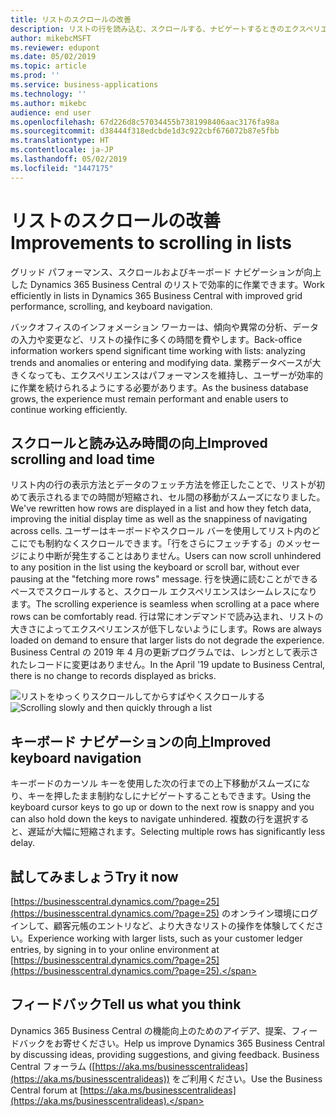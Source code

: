 ```yaml
---
title: リストのスクロールの改善
description: リストの行を読み込む、スクロールする、ナビゲートするときのエクスペリエンスとパフォーマンスを改善しました。
author: mikebcMSFT
ms.reviewer: edupont
ms.date: 05/02/2019
ms.topic: article
ms.prod: ''
ms.service: business-applications
ms.technology: ''
ms.author: mikebc
audience: end user
ms.openlocfilehash: 67d226d8c57034455b7381998406aac3176fa98a
ms.sourcegitcommit: d38444f318edcbde1d3c922cbf676072b87e5fbb
ms.translationtype: HT
ms.contentlocale: ja-JP
ms.lasthandoff: 05/02/2019
ms.locfileid: "1447175"
---
```

#  <a name="improvements-to-scrolling-in-lists"></a><span data-ttu-id="5545f-103">リストのスクロールの改善</span><span class="sxs-lookup"><span data-stu-id="5545f-103">Improvements to scrolling in lists</span></span>
<span data-ttu-id="5545f-104">グリッド パフォーマンス、スクロールおよびキーボード ナビゲーションが向上した Dynamics 365 Business Central のリストで効率的に作業できます。</span><span class="sxs-lookup"><span data-stu-id="5545f-104">Work efficiently in lists in Dynamics 365 Business Central with improved grid performance, scrolling, and keyboard navigation.</span></span>

<span data-ttu-id="5545f-105">バックオフィスのインフォメーション ワーカーは、傾向や異常の分析、データの入力や変更など、リストの操作に多くの時間を費やします。</span><span class="sxs-lookup"><span data-stu-id="5545f-105">Back-office information workers spend significant time working with lists: analyzing trends and anomalies or entering and modifying data.</span></span> <span data-ttu-id="5545f-106">業務データベースが大きくなっても、エクスペリエンスはパフォーマンスを維持し、ユーザーが効率的に作業を続けられるようにする必要があります。</span><span class="sxs-lookup"><span data-stu-id="5545f-106">As the business database grows, the experience must remain performant and enable users to continue working efficiently.</span></span> 

## <a name="improved-scrolling-and-load-time"></a><span data-ttu-id="5545f-107">スクロールと読み込み時間の向上</span><span class="sxs-lookup"><span data-stu-id="5545f-107">Improved scrolling and load time</span></span>
<span data-ttu-id="5545f-108">リスト内の行の表示方法とデータのフェッチ方法を修正したことで、リストが初めて表示されるまでの時間が短縮され、セル間の移動がスムーズになりました。</span><span class="sxs-lookup"><span data-stu-id="5545f-108">We've rewritten how rows are displayed in a list and how they fetch data, improving the initial display time as well as the snappiness of navigating across cells.</span></span> <span data-ttu-id="5545f-109">ユーザーはキーボードやスクロール バーを使用してリスト内のどこにでも制約なくスクロールできます。「行をさらにフェッチする」のメッセージにより中断が発生することはありません。</span><span class="sxs-lookup"><span data-stu-id="5545f-109">Users can now scroll unhindered to any position in the list using the keyboard or scroll bar, without ever pausing at the "fetching more rows" message.</span></span> <span data-ttu-id="5545f-110">行を快適に読むことができるペースでスクロールすると、スクロール エクスペリエンスはシームレスになります。</span><span class="sxs-lookup"><span data-stu-id="5545f-110">The scrolling experience is seamless when scrolling at a pace where rows can be comfortably read.</span></span> <span data-ttu-id="5545f-111">行は常にオンデマンドで読み込まれ、リストの大きさによってエクスペリエンスが低下しないようにします。</span><span class="sxs-lookup"><span data-stu-id="5545f-111">Rows are always loaded on demand to ensure that larger lists do not degrade the experience.</span></span> <span data-ttu-id="5545f-112">Business Central の 2019 年 4 月の更新プログラムでは、レンガとして表示されたレコードに変更はありません。</span><span class="sxs-lookup"><span data-stu-id="5545f-112">In the April '19 update to Business Central, there is no change to records displayed as bricks.</span></span>

<span data-ttu-id="5545f-113">![リストをゆっくりスクロールしてからすばやくスクロールする](media/scroll-experience2.gif "長いリストをゆっくりスクロールしてからすばやくスクロールする図")</span><span class="sxs-lookup"><span data-stu-id="5545f-113">![Scrolling slowly and then quickly through a list](media/scroll-experience2.gif "Visualization of slow and then fast scroll through a long list of rows")</span></span>

## <a name="improved-keyboard-navigation"></a><span data-ttu-id="5545f-114">キーボード ナビゲーションの向上</span><span class="sxs-lookup"><span data-stu-id="5545f-114">Improved keyboard navigation</span></span>
<span data-ttu-id="5545f-115">キーボードのカーソル キーを使用した次の行までの上下移動がスムーズになり、キーを押したまま制約なしにナビゲートすることもできます。</span><span class="sxs-lookup"><span data-stu-id="5545f-115">Using the keyboard cursor keys to go up or down to the next row is snappy and you can also hold down the keys to navigate unhindered.</span></span> <span data-ttu-id="5545f-116">複数の行を選択すると、遅延が大幅に短縮されます。</span><span class="sxs-lookup"><span data-stu-id="5545f-116">Selecting multiple rows has significantly less delay.</span></span>

## <a name="try-it-now"></a><span data-ttu-id="5545f-117">試してみましょう</span><span class="sxs-lookup"><span data-stu-id="5545f-117">Try it now</span></span>
<span data-ttu-id="5545f-118">[https://businesscentral.dynamics.com/?page=25](https://businesscentral.dynamics.com/?page=25) のオンライン環境にログインして、顧客元帳のエントリなど、より大きなリストの操作を体験してください。</span><span class="sxs-lookup"><span data-stu-id="5545f-118">Experience working with larger lists, such as your customer ledger entries, by signing in to your online environment at [https://businesscentral.dynamics.com/?page=25](https://businesscentral.dynamics.com/?page=25).</span></span>

## <a name="tell-us-what-you-think"></a><span data-ttu-id="5545f-119">フィードバック</span><span class="sxs-lookup"><span data-stu-id="5545f-119">Tell us what you think</span></span>
<span data-ttu-id="5545f-120">Dynamics 365 Business Central の機能向上のためのアイデア、提案、フィードバックをお寄せください。</span><span class="sxs-lookup"><span data-stu-id="5545f-120">Help us improve Dynamics 365 Business Central by discussing ideas, providing suggestions, and giving feedback.</span></span> <span data-ttu-id="5545f-121">Business Central フォーラム ([https://aka.ms/businesscentralideas](https://aka.ms/businesscentralideas)) をご利用ください。</span><span class="sxs-lookup"><span data-stu-id="5545f-121">Use the Business Central forum at [https://aka.ms/businesscentralideas](https://aka.ms/businesscentralideas).</span></span>
